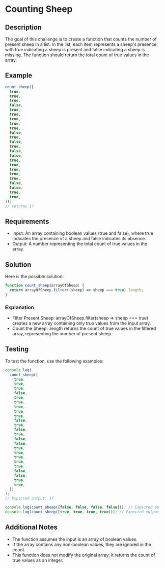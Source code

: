 # Counting Sheep

## Description

The goal of this challenge is to create a function that counts the number of present sheep in a list. In the list, each item represents a sheep's presence, with true indicating a sheep is present and false indicating a sheep is missing. The function should return the total count of true values in the array.

## Example

```javascript
count_sheep([
  true,
  true,
  true,
  false,
  true,
  true,
  true,
  true,
  true,
  false,
  true,
  false,
  true,
  false,
  false,
  true,
  true,
  true,
  true,
  true,
  false,
  false,
  true,
  true,
]);
// returns 17
```

## Requirements

- Input: An array containing boolean values (true and false), where true indicates the presence of a sheep and false indicates its absence.
- Output: A number representing the total count of true values in the array.

## Solution

Here is the possible solution:

```javascript
function count_sheep(arrayOfSheep) {
  return arrayOfSheep.filter((sheep) => sheep === true).length;
}
```

### Explanation

- Filter Present Sheep: arrayOfSheep.filter(sheep => sheep === true) creates a new array containing only true values from the input array.
- Count the Sheep: .length returns the count of true values in the filtered array, representing the number of present sheep.

## Testing

To test the function, use the following examples:

```javascript
console.log(
  count_sheep([
    true,
    true,
    true,
    false,
    true,
    true,
    true,
    true,
    true,
    false,
    true,
    false,
    true,
    false,
    false,
    true,
    true,
    true,
    true,
    true,
    false,
    false,
    true,
    true,
  ]),
);
// Expected output: 17

console.log(count_sheep([false, false, false, false])); // Expected output: 0
console.log(count_sheep([true, true, true, true])); // Expected output: 4
```

## Additional Notes

- The function assumes the input is an array of boolean values.
- If the array contains any non-boolean values, they are ignored in the count.
- This function does not modify the original array; it returns the count of true values as an integer.
